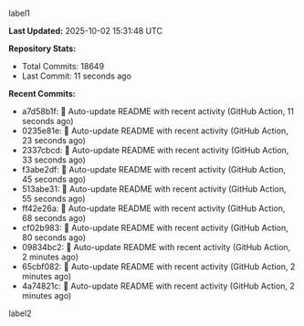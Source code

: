 
label1 
<!-- ACTIVITY_START -->
**Last Updated:** 2025-10-02 15:31:48 UTC

**Repository Stats:**
- Total Commits: 18649
- Last Commit: 11 seconds ago

**Recent Commits:**
- a7d58b1f: 🤖 Auto-update README with recent activity (GitHub Action, 11 seconds ago)
- 0235e81e: 🤖 Auto-update README with recent activity (GitHub Action, 23 seconds ago)
- 2337cbcd: 🤖 Auto-update README with recent activity (GitHub Action, 33 seconds ago)
- f3abe2df: 🤖 Auto-update README with recent activity (GitHub Action, 45 seconds ago)
- 513abe31: 🤖 Auto-update README with recent activity (GitHub Action, 55 seconds ago)
- ff42e26a: 🤖 Auto-update README with recent activity (GitHub Action, 68 seconds ago)
- cf02b983: 🤖 Auto-update README with recent activity (GitHub Action, 80 seconds ago)
- 09834bc2: 🤖 Auto-update README with recent activity (GitHub Action, 2 minutes ago)
- 65cbf082: 🤖 Auto-update README with recent activity (GitHub Action, 2 minutes ago)
- 4a74821c: 🤖 Auto-update README with recent activity (GitHub Action, 2 minutes ago)
<!-- ACTIVITY_END -->

label2
